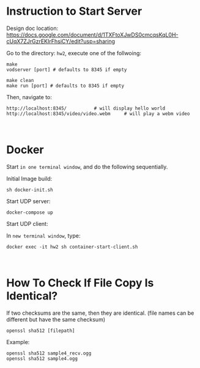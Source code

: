 # Instruction to Start Server

Design doc location: https://docs.google.com/document/d/1TXFtoXJwDS0cmcqsKqL0H-cUqX7ZJrGzrEKIrFhsiCY/edit?usp=sharing

Go to the directory: `hw2`, execute one of the follwoing:

```
make
vodserver [port] # defaults to 8345 if empty
```


```
make clean
make run [port] # defaults to 8345 if empty
```

Then, navigate to:

```
http://localhost:8345/          # will display hello world
http://localhost:8345/video/video.webm     # will play a webm video
```


<br />

# Docker

Start `in one terminal window`, and do the following sequentially.

Initial Image build:
```
sh docker-init.sh
```

Start UDP server:
```
docker-compose up
```

Start UDP client:

In `new terminal window`, type:
```
docker exec -it hw2 sh container-start-client.sh
```


<br />


# How To Check If File Copy Is Identical?
If two checksums are the same, then they are identical. (file names can be different but have the same checksum)
```
openssl sha512 [filepath]       
```
Example:
```
openssl sha512 sample4_recv.ogg
openssl sha512 sample4.ogg
```